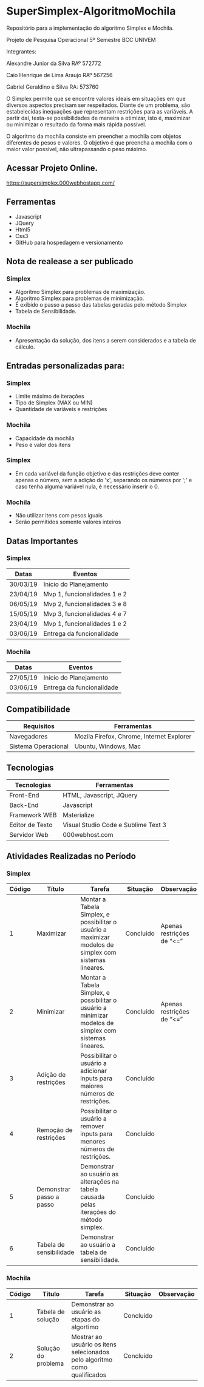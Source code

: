 # SuperSimplex-AlgoritmoMochila

Repositório para a implementação do algoritmo Simplex e Mochila.

Projeto de Pesquisa Operacional
5º Semestre BCC UNIVEM

Integrantes:

  Alexandre Junior da Silva RAº 572772

  Caio Henrique de Lima Araujo RAº 567256

  Gabriel Geraldino e Silva RA: 573760
  

O Simplex permite que se encontre valores ideais em situações em que diversos aspectos precisam ser respeitados. Diante de um problema, são estabelecidas inequações que representam restrições para as variáveis. A partir daí, testa-se possibilidades de maneira a otimizar, isto é, maximizar ou minimizar o resultado da forma mais rápida possível.

O algoritmo da mochila consiste em preencher a mochila com objetos diferentes de pesos e valores. O objetivo é que preencha a mochila com o maior valor possível, não ultrapassando o peso máximo.


## Acessar Projeto Online.
https://supersimplex.000webhostapp.com/

## Ferramentas

- Javascript
- JQuery
- Html5
- Css3
- GitHub para hospedagem e versionamento

## Nota de realease a ser publicado

### Simplex

- Algoritmo Simplex para problemas de maximização.
- Algoritmo Simplex para problemas de minimização.
- É exibido o passo a passo das tabelas geradas pelo método Simplex
- Tabela de Sensibilidade.

### Mochila

- Apresentação da solução, dos itens a serem considerados e a tabela de cálculo.

## Entradas personalizadas para:

### Simplex

- Limite máximo de iterações
- Tipo de Simplex (MAX ou MIN)
- Quantidade de variáveis e restrições

### Mochila
- Capacidade da mochila
- Peso e valor dos itens


### Simplex

- Em cada variável da função objetivo e das restrições deve conter apenas o número, sem a adição do 'x', separando os números por ';' e caso tenha alguma variável nula, é necessário inserir o 0.


### Mochila

- Não utilizar itens com pesos iguais
- Serão permitidos somente valores inteiros


## Datas Importantes

### Simplex

Datas | Eventos
--------- | ------
30/03/19	| Início do Planejamento
23/04/19	| Mvp 1, funcionalidades 1 e 2
06/05/19	| Mvp 2, funcionalidades 3 e 8
15/05/19	| Mvp 3, funcionalidades 4 e 7
23/04/19	| Mvp 1, funcionalidades 1 e 2
03/06/19	| Entrega da funcionalidade


### Mochila

Datas | Eventos
--------- | ------
27/05/19	| Início do Planejamento
03/06/19	| Entrega da funcionalidade

## Compatibilidade

Requisitos | Ferramentas
--------- | ------
Navegadores     | Mozila Firefox, Chrome, Internet Explorer
Sistema Operacional    | Ubuntu, Windows, Mac

## Tecnologias

Tecnologias | Ferramentas
--------- | ------
Front-End     | HTML, Javascript, JQuery
Back-End    | Javascript
Framework WEB    | Materialize
Editor de Texto  | Visual Studio Code e Sublime Text 3
Servidor Web    | 000webhost.com

## Atividades Realizadas no Período

### Simplex

Código | Título | Tarefa | Situação | Observação
--------- | ------ | -------| -------| -------
1 | Maximizar | Montar a Tabela Simplex, e possibilitar o usuário a maximizar modelos de simplex com sistemas lineares. | Concluído | Apenas restrições de “<=”
2 | Minimizar | Montar a Tabela Simplex, e possibilitar o usuário a minimizar modelos de simplex com sistemas lineares. | Concluído | Apenas restrições de “<=”
3 | Adição de restrições | Possibilitar o usuário a adicionar inputs para maiores números de restrições. | Concluído |
4 | Remoção de restrições | Possibilitar o usuário a remover inputs para menores números de restrições. | Concluído |
5 | Demonstrar passo a passo | Demonstrar ao usuário as alterações na tabela causada pelas iterações do método simplex. | Concluído|
6  | Tabela de sensibilidade | Demonstrar ao usuário a tabela de sensibilidade. |Concluído|

### Mochila

Código | Título | Tarefa | Situação | Observação
--------- | ------ | -------| -------| -------
1 | Tabela de solução | Demonstrar ao usuário as etapas do algortimo | Concluído |
2 | Solução do problema | Mostrar ao usuário os itens selecionados pelo algoritmo como qualificados | Concluído |
